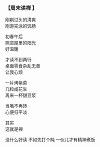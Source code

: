 ### 【周末读禅 】

刚剃过头的清爽  
刚游完泳的饥肠 

初春午后  
照进屋里的阳光  
好温暖 

才读不到两行  
桌面零食杂乱无章  
让我心烦

一片烤紫菜  
几粒咸花生  
再来一杯甜豆浆

当嘴不再馋  
心便归平淡  

其实  
这就是禅


没什么好读
不如先打个盹
一伙儿才有精神煮饭
